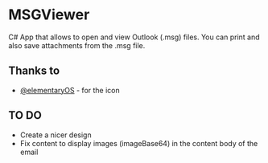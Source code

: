 # MSGViewer
C# App that allows to open and view Outlook (.msg) files. You can print and also save attachments from the .msg file.

## Thanks to

- [@elementaryOS](https://www.github.com/elementary) - for the icon


## TO DO

 - Create a nicer design
 - Fix content to display images (imageBase64) in the content body of the email

